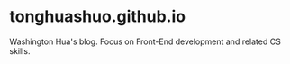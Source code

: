 # tonghuashuo.github.io

Washington Hua's blog. Focus on Front-End development and related CS skills.
